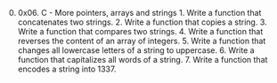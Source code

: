 0. 0x06. C - More pointers, arrays and strings 1. Write a function that concatenates two strings. 2. Write a function that copies a string. 3. Write a function that compares two strings. 4. Write a function that reverses the content of an array of integers. 5. Write a function that changes all lowercase letters of a string to uppercase. 6. Write a function that capitalizes all words of a string. 7. Write a function that encodes a string into 1337.
